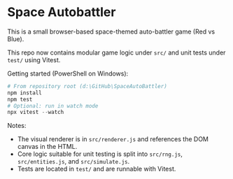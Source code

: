 # Space Autobattler

This is a small browser-based space-themed auto-battler game (Red vs Blue).

This repo now contains modular game logic under `src/` and unit tests under `test/` using Vitest.

Getting started (PowerShell on Windows):

```powershell
# From repository root (d:\GitHub\SpaceAutoBattler)
npm install
npm test
# Optional: run in watch mode
npx vitest --watch
```

Notes:
- The visual renderer is in `src/renderer.js` and references the DOM canvas in the HTML.
- Core logic suitable for unit testing is split into `src/rng.js`, `src/entities.js`, and `src/simulate.js`.
- Tests are located in `test/` and are runnable with Vitest.
